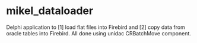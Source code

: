 # mikel_dataloader
Delphi application to [1] load flat files into Firebird and [2] copy data from oracle tables into Firebird.
All done using unidac CRBatchMove component.
